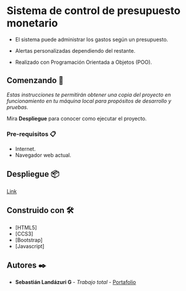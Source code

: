 # Sistema de control de presupuesto monetario

- El sistema puede administrar los gastos según un presupuesto.

- Alertas personalizadas dependiendo del restante.

- Realizado con Programación Orientada a Objetos (POO).

## Comenzando 🚀

_Estas instrucciones te permitirán obtener una copia del proyecto en funcionamiento en tu máquina local para propósitos de desarrollo y pruebas._

Mira **Despliegue** para conocer como ejecutar el proyecto.


### Pre-requisitos 📋

- Internet.
- Navegador web actual.

## Despliegue 📦

[Link](https://sebas1197.github.io/Budget_Control/)

## Construido con 🛠️

* [HTML5]
* [CCS3]
* [Bootstrap]
* [Javascript]

## Autores ✒️

* **Sebastián Landázuri G** - *Trabajo total* - [Portafolio](https://sebas1197.github.io/Sebastian_LG/)